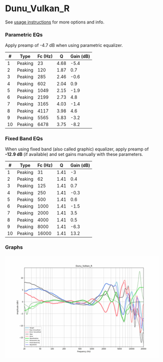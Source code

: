 # Dunu_Vulkan_R
See [usage instructions](https://github.com/jaakkopasanen/AutoEq#usage) for more options and info.

### Parametric EQs
Apply preamp of -4.7 dB when using parametric equalizer.

|   # | Type    |   Fc (Hz) |    Q |   Gain (dB) |
|-----|---------|-----------|------|-------------|
|   1 | Peaking |        23 | 4.68 |        -5.4 |
|   2 | Peaking |       120 | 1.87 |         0.7 |
|   3 | Peaking |       285 | 2.46 |        -0.6 |
|   4 | Peaking |       602 | 2.04 |         0.9 |
|   5 | Peaking |      1049 | 2.15 |        -1.9 |
|   6 | Peaking |      2199 | 2.73 |         4.8 |
|   7 | Peaking |      3165 | 4.03 |        -1.4 |
|   8 | Peaking |      4117 | 3.98 |         4.6 |
|   9 | Peaking |      5565 | 5.83 |        -3.2 |
|  10 | Peaking |      6478 | 3.75 |        -8.2 |

### Fixed Band EQs
When using fixed band (also called graphic) equalizer, apply preamp of **-12.9 dB** (if available) and set gains manually with these parameters.

|   # | Type    |   Fc (Hz) |    Q |   Gain (dB) |
|-----|---------|-----------|------|-------------|
|   1 | Peaking |        31 | 1.41 |        -3   |
|   2 | Peaking |        62 | 1.41 |         0.4 |
|   3 | Peaking |       125 | 1.41 |         0.7 |
|   4 | Peaking |       250 | 1.41 |        -0.3 |
|   5 | Peaking |       500 | 1.41 |         0.6 |
|   6 | Peaking |      1000 | 1.41 |        -1.5 |
|   7 | Peaking |      2000 | 1.41 |         3.5 |
|   8 | Peaking |      4000 | 1.41 |         0.5 |
|   9 | Peaking |      8000 | 1.41 |        -6.3 |
|  10 | Peaking |     16000 | 1.41 |        13.2 |

### Graphs
![](./Dunu_Vulkan_R.png)
